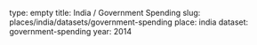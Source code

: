 type: empty
title: India / Government Spending
slug: places/india/datasets/government-spending
place: india
dataset: government-spending
year: 2014
